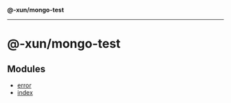 **@-xun/mongo-test**

***

# @-xun/mongo-test

## Modules

- [error](error/README.md)
- [index](index/README.md)
